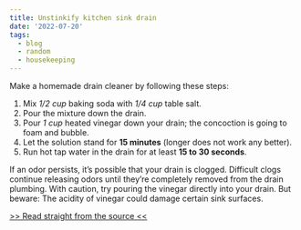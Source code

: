 ```yaml
---
title: Unstinkify kitchen sink drain
date: '2022-07-20'
tags:
  - blog
  - random
  - housekeeping
---
```


Make a homemade drain cleaner by following these steps:

1. Mix *1/2 cup* baking soda with *1/4 cup* table salt.
2. Pour the mixture down the drain.
3. Pour *1 cup* heated vinegar down your drain; the concoction is going to foam and bubble.
4. Let the solution stand for **15 minutes** (longer does not work any better).
5. Run hot tap water in the drain for at least **15 to 30 seconds**.

If an odor persists, it’s possible that your drain is clogged. Difficult clogs continue releasing odors until they’re completely removed from the drain plumbing. With caution, try pouring the vinegar directly into your drain. But beware: The acidity of vinegar could damage certain sink surfaces.

[>> Read straight from the source <<](https://web.archive.org/web/20220720144553/https://moreventservices.com/how-to-make-homemade-drain-cleaner-to-fix-a-stinky-drain/)